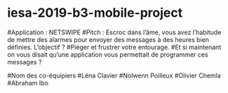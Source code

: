 # iesa-2019-b3-mobile-project

#Application : NETSWIPE
#Pitch : Escroc dans l’âme, vous avez l’habitude de mettre des alarmes pour envoyer des messages à des heures bien définies. L’objectif ? 
#Piéger et frustrer votre entourage.
#Et si maintenant on vous disait qu’une application vous permettait de programmer ces messages ?


#Nom des co-équipiers
#Léna Clavier
#Nolwenn Poilleux
#Olivier Chemla
#Abraham Ibo


